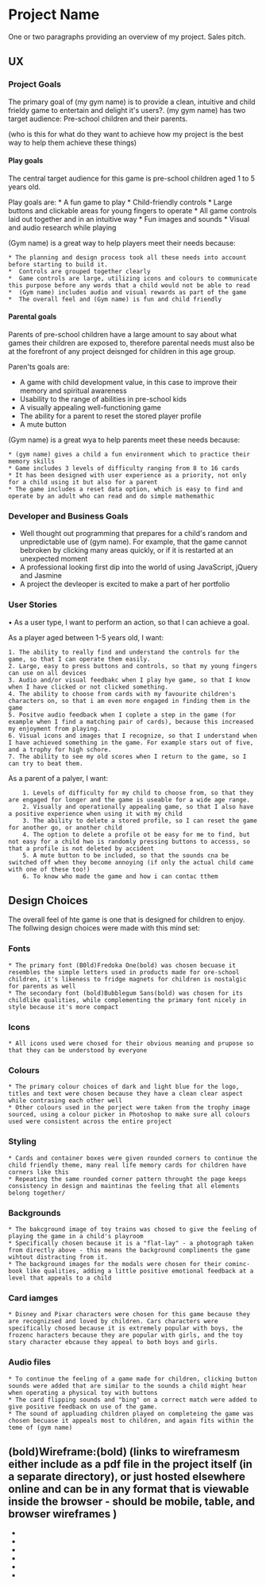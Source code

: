 # Project Name

One or two paragraphs providing an overview of my project. Sales pitch.


## UX

### Project Goals

The primary goal of (my gym name) is to provide a clean, intuitive and child frieldy game to entertain and delight it's users?. (my gym name) has two target audience: Pre-school children and their parents.



(who is this for
what do they want to achieve
how my project is the best way to help them achieve these things)

#### Play goals

The central target audience for this game is pre-school children aged 1 to 5 years old.

Play goals are:
    * A fun game to play
    * Child-friendly controls
    * Large buttons and clickable areas for young fingers to operate
    * All game controls laid out together and in an intuitive way
    * Fun images and sounds
    * Visual and audio research while playing

(Gym name) is a great way to help players meet their needs because:

    * The planning and design process took all these needs into account before starting to build it.
    *  Controls are grouped together clearly
    *  Game controls are large, utilizing icons and colours to communicate this purpose before any words that a child would not be able to read
    *  (Gym name) includes audio and visual rewards as part of the game
    *  The overall feel and (Gym name) is fun and child friendly

#### Parental goals

Parents of pre-school children have a large amount to say about what games their children are exposed to, therefore parental needs must also be at the forefront of any project deisnged for children in this age group.

Paren'ts goals are:

   * A game with child development value, in this case to improve their memory and spiritual awareness
   * Usability to the range of abilities in pre-school kids
   * A visually appealing well-functioning game
   * The ability for a parent to reset the stored player profile
   * A mute button

(Gym name) is a great wya to help parents meet these needs because:

    * (gym name) gives a child a fun environment which to practice their memory skills
    * Game includes 3 levels of difficulty ranging from 8 to 16 cards
    * It has been designed with user experience as a priority, not only for a child using it but also for a parent
    * The game includes a reset data option, which is easy to find and operate by an adult who can read and do simple mathemathic

### Developer and Business Goals
 
   * Well thought out programming that prepares for a child's random and unpredictable use of (gym name). For example, that the game cannot bebroken by clicking many areas quickly, or if it is restarted at an unexpected moment
   * A professional looking first dip into the world of using JavaScript, jQuery and Jasmine
   * A project the devleoper is excited to make a part of her portfolio

### User Stories

•	As a user type, I want to perform an action, so that I can achieve a goal.

As a player aged between 1-5 years old, I want:

    1. The ability to really find and understand the controls for the game, so that I can operate them easily.
    2. Large, easy to press buttons and controls, so that my young fingers can use on all devices
    3. Audio and/or visual feedbakc when I play hye game, so that I know when I have clicked or not clicked something.
    4. The ability to choose from cards with my favourite children's characters on, so that i am even more engaged in finding them in the game
    5. Positve audio feedback when I coplete a step in the game (for example when I find a matching pair of cards), because this increased my enjoyment from playing.
    6. Visual icons and images that I recognize, so that I understand when I have achieved something in the game. For example stars out of five, and a trophy for high schore.
    7. The ability to see my old scores when I return to the game, so I can try to beat them.

As a parent of a palyer, I want:

        1. Levels of difficulty for my child to choose from, so that they are engaged for longer and the game is useable for a wide age range. 
        2. Visually and operationally appealing game, so that I also have a positive experience when using it with my child
        3. The ability to delete a stored profile, so I can reset the game for another go, or another child
        4. The option to delete a profile ot be easy for me to find, but not easy for a child hwo is randomly pressing buttons to accesss, so that a profile is not deleted by accident
        5. A mute button to be included, so that the sounds cna be switched off when they become annoying (if only the actual child came with one of these too!)
        6. To know who made the game and how i can contac tthem

## Design Choices

The overall feel of hte game is one that is designed for children to enjoy. The follwing design choices were made with this mind set:

### Fonts

    * The primary font (B0ld)Fredoka One(bold) was chosen becuase it resembles the simple letters used in products made for ore-school children, it's likeness to fridge magnets for children is nostalgic for parents as well
    * The secondary font (bold)Bubblegum Sans(bold) was chosen for its childlike qualities, while complementing the primary font nicely in style because it's more compact

### Icons

    * All icons used were chosed for their obvious meaning and prupose so that they can be understood by everyone

### Colours

    * The primary colour choices of dark and light blue for the logo, titles and text were chosen because they have a clean clear aspect while contrasing each other well
    * Other colours used in the porject were taken from the trophy image sourced, using a colour picker in Photoshop to make sure all colours used were consistent across the entire project

### Styling

    * Cards and container boxes were given rounded corners to continue the child friendly theme, many real life memory cards for children have corners like this
    * Repeating the same rounded corner pattern throught the page keeps consistency in design and maintinas the feeling that all elements belong together/

### Backgrounds

    * The bakcground image of toy trains was chosed to give the feeling of playing the game in a child's playroom
    * Specifically chosen because it is a "flat-lay" - a photograph taken from directly above - this means the background compliments the game wihtout distracting from it.
    * The background images for the modals were chosen for their cominc-book like qualities, adding a little positive emotional feedback at a level that appeals to a child

### Card iamges

    * Disney and Pixar characters were chosen for this game because they are recognizsed and loved by children. Cars characters were specifically chosed because it is extremely popular with boys, the frozenc haracters because they are popular with girls, and the toy stary character ebcause they appeal to both boys and girls. 

### Audio files

    * To continue the feeling of a game made for children, clicking button sounds were added that are similar to the sounds a child might hear when operating a physical toy with buttons
    * The card flipping sounds and "bing" on a correct match were added to give positive feedback on use of the game.
    * The sound of appluading children played on completeing the game was chosen becuase it appeals most to children, and again fits within the teme of (gym name)


## (bold)Wireframe:(bold)   (links to wireframesm either include as a pdf file in the project itself (in a separate directory), or just hosted elsewhere online and can be in any format that is viewable inside the browser - should be mobile, table, and browser wireframes )
*
*
*
*
*
*





